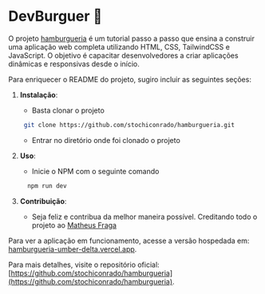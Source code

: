 # DevBurguer 🍔

O projeto [hamburgueria](https://github.com/stochiconrado/hamburgueria) é um tutorial passo a passo que ensina a construir uma aplicação web completa utilizando HTML, CSS, TailwindCSS e JavaScript. O objetivo é capacitar desenvolvedores a criar aplicações dinâmicas e responsivas desde o início.

Para enriquecer o README do projeto, sugiro incluir as seguintes seções:

1. **Instalação**:
    - Basta clonar o projeto 
     ``` bash
      git clone https://github.com/stochiconrado/hamburgueria.git
    ```
    - Entrar no diretório onde foi clonado o projeto

2. **Uso**:
   - Inicie o NPM com o seguinte comando
    ```bash
      npm run dev
    ```

3. **Contribuição**:
   - Seja feliz e contribua da melhor maneira possível. Creditando todo o projeto ao [Matheus Fraga](https://github.com/devfraga)

Para ver a aplicação em funcionamento, acesse a versão hospedada em: [hamburgueria-umber-delta.vercel.app](https://hamburgueria-umber-delta.vercel.app).

Para mais detalhes, visite o repositório oficial: [https://github.com/stochiconrado/hamburgueria](https://github.com/stochiconrado/hamburgueria). 